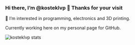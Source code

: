 ### Hi there, I’m @kosteklvp 👋 Thanks for your visit

👀 I’m interested in programming, electronics and 3D printing.

Currently working here on my personal page for GitHub.

![kosteklvp stats](https://github-readme-stats.vercel.app/api?username=kosteklvp&show_icons=true&count_private=true&hide=issues,contribs)
